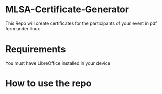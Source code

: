 # MLSA-Certificate-Generator
This Repo will create certificates for the participants of your event in pdf form under linux 
# Requirements
You must have LibreOffice installed in your device
# How to use the repo

